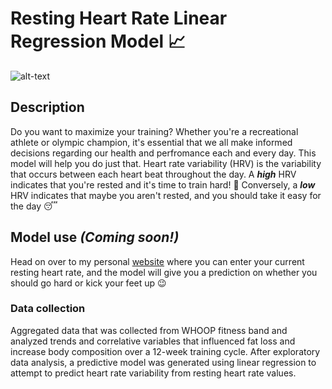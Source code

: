 # Resting Heart Rate Linear Regression Model 📈

![alt-text](https://www.marketplace.org/wp-content/uploads/2021/09/GettyImages-1169538407.jpg?fit=4011%2C2256)

## Description
Do you want to maximize your training? Whether you're a recreational athlete or olympic champion, it's essential that we all make informed decisions regarding our health and perfromance each and every day. This model will help you do just that. Heart rate variability (HRV) is the variability that occurs between each heart beat throughout the day. A ***high*** HRV indicates that you're rested and it's time to train hard! :runner: Conversely, a ***low*** HRV indicates that maybe you aren't rested, and you should take it easy for the day :sleeping:

## Model use ***(Coming soon!)***
Head on over to my personal [website](https://share.streamlit.io/jonathjd/webapp/main/main.py) where you can enter your current resting heart rate, and the model will give you a prediction on whether you should go hard or kick your feet up :wink:

### Data collection
Aggregated data that was collected from WHOOP fitness band and analyzed trends and correlative variables that influenced fat loss and increase body composition over a 12-week training cycle. After exploratory data analysis, a predictive model was generated using linear regression to attempt to predict heart rate variability from resting heart rate values.
